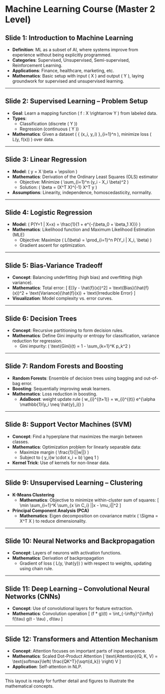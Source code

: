 # Machine Learning Course (Master 2 Level)

## Slide 1: Introduction to Machine Learning
- **Definition**: ML as a subset of AI, where systems improve from experience without being explicitly programmed.
- **Categories**: Supervised, Unsupervised, Semi-supervised, Reinforcement Learning.
- **Applications**: Finance, healthcare, marketing, etc.
- **Mathematics**: Basic setup with input \( X \) and output \( Y \), laying groundwork for supervised and unsupervised learning.

---

## Slide 2: Supervised Learning – Problem Setup
- **Goal**: Learn a mapping function \( f : X \rightarrow Y \) from labeled data.
- **Types**: 
  - Classification (discrete \( Y \))
  - Regression (continuous \( Y \))
- **Mathematics**: Given a dataset \( \{ (x_i, y_i) \}_{i=1}^n \), minimize loss \( L(y, f(x)) \) over data.

---

## Slide 3: Linear Regression
- **Model**: \( y = X \beta + \epsilon \)
- **Mathematics**: Derivation of the Ordinary Least Squares (OLS) estimator
  - Objective: Minimize \( \sum_{i=1}^n (y_i - X_i \beta)^2 \)
  - Solution: \( \beta = (X^T X)^{-1} X^T y \)
- **Assumptions**: Linearity, independence, homoscedasticity, normality.

---

## Slide 4: Logistic Regression
- **Model**: \( P(Y=1 | X=x) = \frac{1}{1 + e^{-(\beta_0 + \beta_1 X)}} \)
- **Mathematics**: Likelihood function and Maximum Likelihood Estimation (MLE)
  - Objective: Maximize \( L(\beta) = \prod_{i=1}^n P(Y_i | X_i, \beta) \)
  - Gradient ascent for optimization.

---

## Slide 5: Bias-Variance Tradeoff
- **Concept**: Balancing underfitting (high bias) and overfitting (high variance).
- **Mathematics**: Total error:
  \[
  E[(y - \hat{f}(x))^2] = \text{Bias}(\hat{f}(x))^2 + \text{Variance}(\hat{f}(x)) + \text{Irreducible Error}
  \]
- **Visualization**: Model complexity vs. error curves.

---

## Slide 6: Decision Trees
- **Concept**: Recursive partitioning to form decision rules.
- **Mathematics**: Define Gini impurity or entropy for classification, variance reduction for regression.
  - Gini impurity: \( \text{Gini}(t) = 1 - \sum_{k=1}^K p_k^2 \)

---

## Slide 7: Random Forests and Boosting
- **Random Forests**: Ensemble of decision trees using bagging and out-of-bag error.
- **Boosting**: Sequentially improving weak learners.
- **Mathematics**: Loss reduction in boosting.
  - **AdaBoost**: weight update rule \( w_{i}^{(t+1)} = w_{i}^{(t)} e^{\alpha \mathbb{1}(y_i \neq \hat{y}_i)} \)

---

## Slide 8: Support Vector Machines (SVM)
- **Concept**: Find a hyperplane that maximizes the margin between classes.
- **Mathematics**: Optimization problem for linearly separable data:
  - Maximize margin \( \frac{1}{||w||} \)
  - Subject to \( y_i(w \cdot x_i + b) \geq 1 \)
- **Kernel Trick**: Use of kernels for non-linear data.

---

## Slide 9: Unsupervised Learning – Clustering
- **K-Means Clustering**
  - **Mathematics**: Objective to minimize within-cluster sum of squares:
    \[
    \min \sum_{i=1}^K \sum_{x \in C_i} ||x - \mu_i||^2
    \]
- **Principal Component Analysis (PCA)**
  - **Mathematics**: Eigen decomposition on covariance matrix \( \Sigma = X^T X \) to reduce dimensionality.

---

## Slide 10: Neural Networks and Backpropagation
- **Concept**: Layers of neurons with activation functions.
- **Mathematics**: Derivation of backpropagation
  - Gradient of loss \( L(y, \hat{y}) \) with respect to weights, updating using chain rule.

---

## Slide 11: Deep Learning – Convolutional Neural Networks (CNNs)
- **Concept**: Use of convolutional layers for feature extraction.
- **Mathematics**: Convolution operation
  \[
  (f * g)(t) = \int_{-\infty}^{\infty} f(\tau) g(t - \tau) \, d\tau
  \]

---

## Slide 12: Transformers and Attention Mechanism
- **Concept**: Attention focuses on important parts of input sequence.
- **Mathematics**: Scaled Dot-Product Attention
  \[
  \text{Attention}(Q, K, V) = \text{softmax}\left( \frac{QK^T}{\sqrt{d_k}} \right) V
  \]
- **Application**: Self-attention in NLP.

---

This layout is ready for further detail and figures to illustrate the mathematical concepts.
